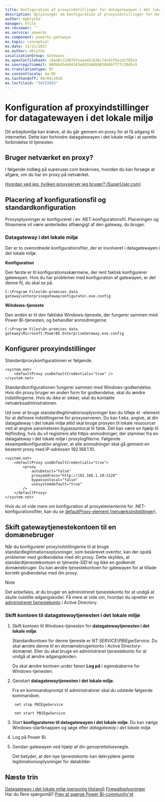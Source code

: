 ```yaml
---
title: Konfiguration af proxyindstillinger for datagatewayen i det lokale miljø
description: Oplysninger om konfiguration af proxyindstillinger for datagatewayen i det lokale miljø.
author: mgblythe
manager: kfile
ms.reviewer: ''
ms.service: powerbi
ms.component: powerbi-gateways
ms.topic: conceptual
ms.date: 11/21/2017
ms.author: mblythe
LocalizationGroup: Gateways
ms.openlocfilehash: c0ad0c22d0787eaaa45cb36c74c01f6a1d1f85e3
ms.sourcegitcommit: 80d6b45eb84243e801b60b9038b9bff77c30d5c8
ms.translationtype: HT
ms.contentlocale: da-DK
ms.lasthandoff: 06/04/2018
ms.locfileid: "34722652"
---
```

# <a name="configuring-proxy-settings-for-the-on-premises-data-gateway"></a>Konfiguration af proxyindstillinger for datagatewayen i det lokale miljø
Dit arbejdsmiljø kan kræve, at du går gennem en proxy for at få adgang til internettet. Dette kan forhindre datagatewayen i det lokale miljø i at oprette forbindelse til tjenesten.

## <a name="does-your-network-use-a-proxy"></a>Bruger netværket en proxy?
I følgende indlæg på superuser.com beskrives, hvordan du kan forsøge at afgøre, om du har en proxy på netværket.

[Hvordan ved jeg, hvilken proxyserver jeg bruger? (SuperUser.com)](https://superuser.com/questions/346372/how-do-i-know-what-proxy-server-im-using)

## <a name="configuration-file-location-and-default-configuration"></a>Placering af konfigurationsfil og standardkonfiguration
Proxyoplysninger er konfigureret i en .NET-konfigurationsfil. Placeringen og filnavnene vil være anderledes afhængigt af den gateway, du bruger.

### <a name="on-premises-data-gateway"></a>Datagateway i det lokale miljø
Der er to overordnede konfigurationsfiler, der er involveret i datagatewayen i det lokale miljø.

**Konfiguration**

Den første er til konfigurationsskærmene, der rent faktisk konfigurerer gatewayen. Hvis du har problemer med konfiguration af gatewayen, er det denne fil, du skal se på.

    C:\Program Files\On-premises data gateway\enterprisegatewayconfigurator.exe.config

**Windows-tjeneste**

Den anden er til den faktiske Windows-tjeneste, der fungerer sammen med Power BI-tjenesten, og behandler anmodningerne.

    C:\Program Files\On-premises data gateway\Microsoft.PowerBI.EnterpriseGateway.exe.config

## <a name="configuring-proxy-settings"></a>Konfigurer proxyindstillinger
Standardproxykonfigurationen er følgende.

    <system.net>
        <defaultProxy useDefaultCredentials="true" />
    </system.net>

Standardkonfigurationen fungerer sammen med Windows-godkendelse. Hvis din proxy bruger en anden form for godkendelse, skal du ændre indstillingerne. Hvis du ikke er sikker, skal du kontakte netværksadministratoren.

Ud over at bruge standardlegitimationsoplysninger kan du tilføje et <proxy>-element for at definere indstillingerne for proxyserveren. Du kan f.eks. angive, at din datagateway i det lokale miljø altid skal bruge proxyen til lokale ressourcer ved at angive parameteren bypassonlocal til falsk. Det kan være en hjælp til fejlfinding, hvis du vil registrere alle https-anmodninger, der stammer fra en datagateway i det lokale miljø i proxylogfilerne. Følgende eksempelkonfiguration angiver, at alle anmodninger skal gå gennem en bestemt proxy med IP-adressen 192.168.1.10.

    <system.net>
        <defaultProxy useDefaultCredentials="true">
            <proxy  
                autoDetect="false"  
                proxyaddress="http://192.168.1.10:3128"  
                bypassonlocal="false"  
                usesystemdefault="true"
            />  
        </defaultProxy>
    </system.net>

Hvis du vil vide mere om konfiguration af proxyelementerne for .NET-konfigurationsfiler, kan du se [defaultProxy-element (netværksindstillinger)](https://msdn.microsoft.com/library/kd3cf2ex.aspx).

## <a name="changing-the-gateway-service-account-to-a-domain-user"></a>Skift gatewaytjenestekontoen til en domænebruger
Når du konfigurerer proxyindstillingerne til at bruge standardlegitimationsoplysninger, som beskrevet ovenfor, kan der opstå problemer med godkendelse med din proxy. Dette skyldes, at standardtjenestekontoen er tjeneste-SID'et og ikke en godkendt domænebruger. Du kan ændre tjenestekontoen for gatewayen for at tillade korrekt godkendelse med din proxy.

> [!NOTE]
> Det anbefales, at du bruger en administreret tjenestekonto for at undgå at skulle nulstille adgangskoder. Få mere at vide om, hvordan du opretter en [administreret tjenestekonto](https://technet.microsoft.com/library/dd548356.aspx) i Active Directory.
> 
> 

### <a name="change-the-on-premises-data-gateway-service-account"></a>Skift kontoen til datagatewaytjenesten i det lokale miljø
1. Skift kontoen til Windows-tjenesten for **datagatewaytjenesten i det lokale miljø**.
   
    Standardkontoen for denne tjeneste er *NT SERVICE\PBIEgwService*. Du skal ændre denne til en domænebrugerkonto i Active Directory-domænet. Eller du skal bruge en administreret tjenestekonto for at undgå at ændre adgangskoden.
   
    Du skal ændre kontoen under fanen **Log på** i egenskaberne for Windows-tjenesten.
2. Genstart **datagatewaytjenesten i det lokale miljø**.
   
    Fra en kommandoprompt til administratorer skal du udstede følgende kommandoer.
   
        net stop PBIEgwService
   
        net start PBIEgwService
3. Start **konfiguratoren til datagatewayen i det lokale miljø**. Du kan vælge Windows-startknappen og søge efter *datagateway i det lokale miljø*.
4. Log på Power BI.
5. Gendan gatewayen ved hjælp af din genoprettelsesnøgle.
   
    Det betyder, at den nye tjenestekonto kan dekryptere gemte legitimationsoplysninger for datakilder.

## <a name="next-steps"></a>Næste trin
[Datagateway i det lokale miljø (personlig tilstand)](service-gateway-personal-mode.md)
[Firewalloplysninger](service-gateway-onprem-tshoot.md#firewall-or-proxy)  
Har du flere spørgsmål? [Prøv at spørge Power BI-community'et](http://community.powerbi.com/)

